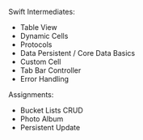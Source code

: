 Swift Intermediates:

- Table View
- Dynamic Cells
- Protocols
- Data Persistent / Core Data Basics
- Custom Cell
- Tab Bar Controller
- Error Handling

Assignments:

- Bucket Lists CRUD
- Photo Album
- Persistent Update
